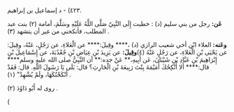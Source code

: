 ٤٢٣) - د إسماعيل بن إبراهيم.

**عَن:** رجل من بني سليم (د) : خطبت إِلَى النَّبِيّ صَلَّى اللَّهُ عَلَيْهِ وسَلَّمَ، أمامة (٢) بنت عبد المطلب، فأنكحني من غير أن يتشهد (٣) .

**وعَنه:** العلاء ابْن أخي شعيب الرازي (د) ،**** وقِيلَ:**** عن الْعَلاءِ، عن رَجُلٍ، عَنْهُ، وقِيلَ: عن يَحْيَى بْنِ الْعَلاءِ، عن رَجُلٍ عَنْهُ (٤)**وقِيلَ:** عن يَزِيدَ بْنِ عِيَاضِ بْنِ جُعْدُبَةَ، عن إِسْمَاعِيلَ بْنِ إِبْرَاهِيمَ بْنِ عَبَّادِ بْنِ شَيْبَانَ، عَن أَبِيهِ،** عَنْ جده:** أن النَّبِيُّ صلى الله عليه وسلم**** قال:**** أَلا أُنْكِحُكَ أُمَيْمَةَ بِنْتَ رَبِيعَةَ بْنِ الْحَارِثِ؟ قال: بَلَى يَا رَسُولَ اللَّهِ. قال: فَقَدْ أَنْكَحْتُكَهَا، ولَمْ يُشْهِدْ" (١) .

روى له أَبُو دَاوُدَ (٢) .

(